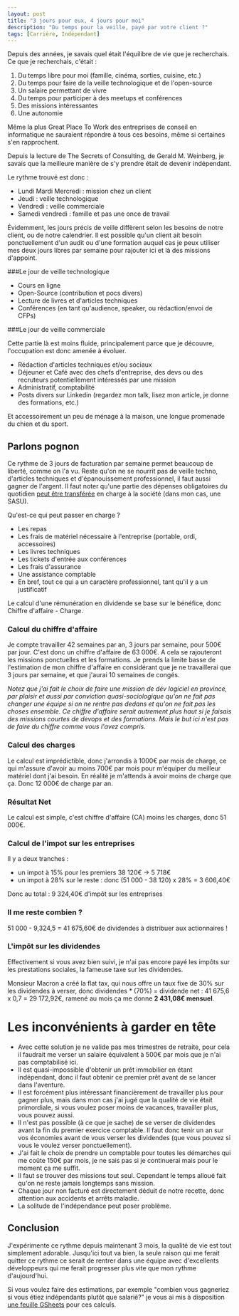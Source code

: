 ```yaml
---
layout: post
title: "3 jours pour eux, 4 jours pour moi"
description: "Du temps pour la veille, payé par votre client ?"
tags: [Carrière, Indépendant]
---
```


Depuis des années, je savais quel était l'équilibre de vie que je recherchais.
Ce que je recherchais, c'était :  
1. Du temps libre pour moi (famille, cinéma, sorties, cuisine, etc.)
1. Du temps pour faire de la veille technologique et de l'open-source
4. Un salaire permettant de vivre
2. Du temps pour participer à des meetups et conférences
3. Des missions intéressantes
6. Une autonomie

Même la plus Great Place To Work des entreprises de conseil en informatique ne sauraient répondre à tous ces besoins,
même si certaines s'en rapprochent.

Depuis la lecture de The Secrets of Consulting, de Gerald M. Weinberg, je savais que la meilleure manière de s'y prendre
était de devenir indépendant.

Le rythme trouvé est donc :

* Lundi Mardi Mercredi : mission chez un client
* Jeudi : veille technologique     
* Vendredi : veille commerciale 
* Samedi vendredi : famille et pas une once de travail

Évidemment, les jours précis de veille diffèrent selon les besoins de notre client, ou
de notre calendrier. Il est possible qu'un client ait besoin ponctuellement d'un audit ou d'une formation auquel 
cas je peux utiliser mes deux jours libres par semaine pour rajouter ici et là des missions d'appoint.

###Le jour de veille technologique

* Cours en ligne
* Open-Source (contribution et pocs divers)
* Lecture de livres et d'articles techniques
* Conférences (en tant qu'audience, speaker, ou rédaction/envoi de CFPs)


###Le jour de veille commerciale

Cette partie là est moins fluide, principalement parce que je 
découvre, l'occupation est donc amenée à évoluer.

* Rédaction d'articles techniques et/ou sociaux
* Déjeuner et Café avec des chefs d'entreprise, des devs ou des recruteurs potentiellement intéressés par une mission
* Administratif, comptabilité
* Posts divers sur Linkedin (regardez mon talk, lisez mon article, je donne des formations, etc.)

Et accessoirement un peu de ménage à la maison, une longue promenade du chien et du sport.

## Parlons pognon

Ce rythme de 3 jours de facturation par semaine permet beaucoup de liberté, comme on l'a vu. Reste qu'on ne se nourrit pas
de veille techno, d'articles techniques et d'épanouissement professionnel, il faut aussi gagner de l'argent. 
Il faut noter qu'une partie des dépenses obligatoires du quotidien [peut
 être transférée](https://www.l-expert-comptable.com/a/531023-quelles-charges-peut-faire-passer-sur-sa-societe.html)
en charge à la société (dans mon cas, une SASU). 

Qu'est-ce qui peut passer en charge ? 
* Les repas
* Les frais de matériel nécessaire à l'entreprise (portable, ordi, accessoires)
* Les livres techniques
* Les tickets d'entrée aux conférences
* Les frais d'assurance
* Une assistance comptable
* En bref, tout ce qui a un caractère professionnel, tant qu'il y a un justificatif

Le calcul d'une rémunération en dividende se base sur le bénéfice, donc Chiffre d'affaire - Charge.    

### Calcul du chiffre d'affaire

Je compte travailler 42 semaines par an, 3 jours par semaine, pour 500€ par jour. C'est donc un chiffre d'affaire
de 63 000€. A cela se rajouteront les missions ponctuelles et les formations. Je prends la limite basse de l'estimation 
de mon chiffre d'affaire en considérant que je ne travaillerai que 3 jours par semaine, et que j'aurai 10 semaines 
de congés.

_Notez que j'ai fait le choix de faire une mission de dév logiciel en province, par plaisir et aussi
par conviction quasi-sociologique qu'on ne fait pas changer une équipe si on ne rentre pas dedans et qu'on
ne fait pas les choses ensemble. Ce chiffre d'affaire serait autrement plus haut si je faisais des missions 
courtes de devops et des formations. Mais le but ici n'est pas de faire du chiffre comme vous l'avez compris._

### Calcul des charges

Le calcul est imprédictible, donc j'arrondis à 1000€ par mois de charge, ce qui m'assure d'avoir au moins 700€ par 
mois pour m'équiper du meilleur matériel dont j'ai besoin. En réalité je m'attends à avoir moins de charge que ça. Donc 12 000€ de charge par an.

### Résultat Net
Le calcul est simple, c'est chiffre d'affaire (CA) moins les charges, donc 51 000€.

### Calcul de l'impot sur les entreprises
 
Il y a deux tranches : 
* un impot à 15% pour les premiers 38 120€ ->  5 718€
* un impot à 28% sur le reste : donc (51 000 - 38 120) x 28% = 3 606,40€

Donc au total :   9 324,40€ d'impôt sur les entreprises  

### Il me reste combien ?
51 000 - 9,324,5 =   41 675,60€ de dividendes à distribuer aux actionnaires !

### L'impôt sur les dividendes
Effectivement si vous avez bien suivi, je n'ai pas encore payé les impôts sur les prestations sociales,
la fameuse taxe sur les dividendes.

Monsieur Macron a créé la flat tax, qui nous offre un taux fixe de 30% sur les dividendes à verser, donc 
dividendes * (70%) = dividende net : 41 675,6 x 0,7 =  29 172,92€, ramené au mois ça me donne **2 431,08€ mensuel**.

# Les inconvénients à garder en tête

* Avec cette solution je ne valide pas mes trimestres de retraite, pour cela il faudrait me verser un salaire équivalent 
à 500€ par mois que je n'ai pas comptabilisé ici.        
* Il est quasi-impossible d'obtenir un prêt immobilier en étant indépendant, donc il faut obtenir ce premier prêt avant
de se lancer dans l'aventure.
* Il est forcément plus intéressant financièrement de travailler plus pour gagner plus, mais dans mon cas j'ai jugé
que la qualité de vie était primordiale, si vous voulez poser moins de vacances, travailler plus, vous pouvez aussi.
* Il n'est pas possible (à ce que je sache) de se verser de dividendes avant la fin du premier exercice comptable. Il faut donc tenir
un an sur vos économies avant de vous verser les dividendes (que vous pouvez si vous le voulez verser ponctuellement).
* J'ai fait le choix de prendre un comptable pour toutes les démarches qui me coûte 150€ par mois, je ne sais pas si 
je continuerai mais pour le moment ça me suffit.
* Il faut se trouver des missions tout seul. Cependant le temps alloué fait qu'on ne reste jamais longtemps 
sans mission.
* Chaque jour non facturé est directement déduit de notre recette, donc attention aux accidents 
et arrêts maladie.
* La solitude de l'indépendance peut poser problème.


## Conclusion

J'expérimente ce rythme depuis maintenant 3 mois, la qualité de vie est tout simplement adorable. Jusqu'ici tout va bien,
la seule raison qui me ferait quitter ce rythme ce serait de rentrer dans une équipe avec d'excellents développeurs 
qui me ferait progresser plus vite que mon rythme d'aujourd'hui.


Si vous voulez faire des estimations, par exemple "combien vous gagneriez si vous étiez indépendants plutôt que salarié?"
je vous ai mis à disposition [une 
feuille GSheets](https://docs.google.com/spreadsheets/d/1DEdNL_318McOga50-6V5iCfooWyqcsC3P1HbeO1dX-c/edit?usp=sharing) pour ces calculs.

